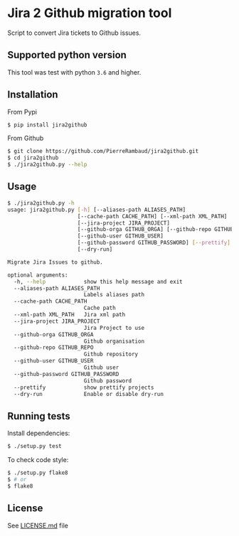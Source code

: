 # Jira 2 Github migration tool

Script to convert Jira tickets to Github issues.

## Supported python version

This tool was test with python `3.6` and higher.

## Installation

From Pypi

```bash
$ pip install jira2github
```

From Github

```bash
$ git clone https://github.com/PierreRambaud/jira2github.git
$ cd jira2github
$ ./jira2github.py --help
```

## Usage

```bash
$ ./jira2github.py -h
usage: jira2github.py [-h] [--aliases-path ALIASES_PATH]
                      [--cache-path CACHE_PATH] [--xml-path XML_PATH]
                      [--jira-project JIRA_PROJECT]
                      [--github-orga GITHUB_ORGA] [--github-repo GITHUB_REPO]
                      [--github-user GITHUB_USER]
                      [--github-password GITHUB_PASSWORD] [--prettify]
                      [--dry-run]

Migrate Jira Issues to github.

optional arguments:
  -h, --help            show this help message and exit
  --aliases-path ALIASES_PATH
                        Labels aliases path
  --cache-path CACHE_PATH
                        Cache path
  --xml-path XML_PATH   Jira xml path
  --jira-project JIRA_PROJECT
                        Jira Project to use
  --github-orga GITHUB_ORGA
                        Github organisation
  --github-repo GITHUB_REPO
                        Github repository
  --github-user GITHUB_USER
                        Github user
  --github-password GITHUB_PASSWORD
                        Github password
  --prettify            show prettify projects
  --dry-run             Enable or disable dry-run
```


## Running tests

Install dependencies:

```bash
$ ./setup.py test
```

To check code style:

```bash
$ ./setup.py flake8
$ # or
$ flake8
```

## License

See [LICENSE.md](LICENSE.md) file
